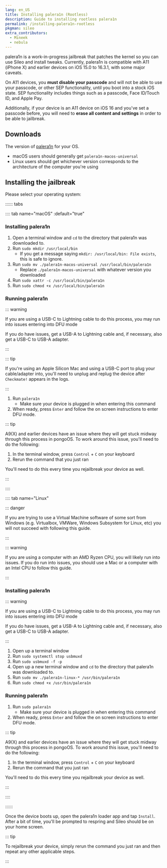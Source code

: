 ```yaml
---
lang: en_US
title: Installing palera1n (Rootless)
description: Guide to installing rootless palera1n
permalink: /installing-palera1n-rootless
pkgman: sileo
extra_contributors:
  - Mineek
  - nebula
---
```


palera1n is a work-in-progress jailbreak that patches the kernel so you can use Sileo and install tweaks. Currently, palera1n is compatible with A11 (iPhone X) and earlier devices on iOS 15.0 to 16.3.1, with some major caveats.

On A11 devices, you **must disable your passcode** and will not be able to use your passcode, or other SEP functionality, until you boot into a stock iOS state. SEP functionality includes things such as a passcode, Face ID/Touch ID, and Apple Pay. 

Additionally, if your device is an A11 device on iOS 16 and you've set a passcode before, you will need to **erase all content and settings** in order to be able to jailbreak.

## Downloads

The version of [palera1n](https://github.com/palera1n/palera1n/releases) for your OS.
  - macOS users should generally get `palera1n-macos-universal`
  - Linux users should get whichever version corresponds to the architecture of the computer you're using

## Installing the jailbreak

Please select your operating system:

:::::: tabs

:::: tab name="macOS" :default="true"

### Installing palera1n

1. Open a terminal window and `cd` to the directory that palera1n was downloaded to.
1. Run `sudo mkdir /usr/local/bin`
    - If you get a message saying `mkdir: /usr/local/bin: File exists`, this is safe to ignore.
1. Run `sudo mv ./palera1n-macos-universal /usr/local/bin/palera1n`
    - Replace `./palera1n-macos-universal` with whatever version you downloaded
1. Run `sudo xattr -c /usr/local/bin/palera1n`
1. Run `sudo chmod +x /usr/local/bin/palera1n`

### Running palera1n

::: warning

If you are using a USB-C to Lightning cable to do this process, you may run into issues entering into DFU mode

If you do have issues, get a USB-A to Lightning cable and, if necessary, also get a USB-C to USB-A adapter.

:::

::: tip

If you're using an Apple Silicon Mac and using a USB-C port to plug your cable/adapter into, you'll need to unplug and replug the device after `Checkmate!` appears in the logs.

:::

1. Run `palera1n`
    - Make sure your device is plugged in when entering this command
1. When ready, press `Enter` and follow the on screen instructions to enter <router-link to="/faq/#what-is-dfu-mode">DFU mode</router-link>.

::: tip

A9(X) and earlier devices have an issue where they will get stuck midway through this process in pongoOS. To work around this issue, you'll need to do the following:

1. In the terminal window, press `Control` + `C` on your keyboard
1. Rerun the command that you just ran

You'll need to do this every time you rejailbreak your device as well.

:::

::::

:::: tab name="Linux"

::: danger

If you are trying to use a Virtual Machine software of some sort from Windows (e.g. Virtualbox, VMWare, Windows Subsystem for Linux, etc) you will not succeed with following this guide.

:::

::: warning

If you are using a computer with an AMD Ryzen CPU, you will likely run into issues. If you do run into issues, you should use a Mac or a computer with an Intel CPU to follow this guide.

:::

### Installing palera1n

::: warning

If you are using a USB-C to Lightning cable to do this process, you may run into issues entering into DFU mode

If you do have issues, get a USB-A to Lightning cable and, if necessary, also get a USB-C to USB-A adapter.

:::

1. Open up a terminal window
1. Run `sudo systemctl stop usbmuxd`
1. Run `sudo usbmuxd -f -p`
1. Open up a new terminal window and `cd` to the directory that palera1n was downloaded to.
1. Run `sudo mv ./palera1n-linux-* /usr/bin/palera1n`
1. Run `sudo chmod +x /usr/bin/palera1n`

### Running palera1n

1. Run `sudo palera1n`
    - Make sure your device is plugged in when entering this command
1. When ready, press `Enter` and follow the on screen instructions to enter <router-link to="/faq/#what-is-dfu-mode">DFU mode</router-link>.

::: tip

A9(X) and earlier devices have an issue where they will get stuck midway through this process in pongoOS. To work around this issue, you'll need to do the following:

1. In the terminal window, press `Control` + `C` on your keyboard
1. Rerun the command that you just ran

You'll need to do this every time you rejailbreak your device as well.

:::

::::

::::::

Once the device boots up, open the palera1n loader app and tap `Install`. After a bit of time, you'll be prompted to respring and Sileo should be on your home screen.

::: tip

To rejailbreak your device, simply rerun the command you just ran and then repeat any other applicable steps.

:::
